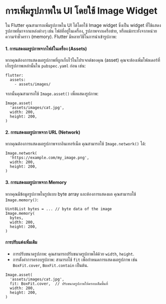 # การเพิ่มรูปภาพใน UI โดยใช้ Image Widget

ใน Flutter คุณสามารถเพิ่มรูปภาพใน UI ได้โดยใช้ Image widget ซึ่งเป็น widget ที่ใช้แสดงรูปภาพที่มาจากแหล่งต่างๆ เช่น ไฟล์ที่อยู่ในเครื่อง, รูปภาพจากเครือข่าย, หรือแม้กระทั่งจากหน่วยความจำชั่วคราว (memory). Flutter มีหลายวิธีในการนำเข้ารูปภาพ:

#### 1. การแสดงผลรูปภาพจากไฟล์ในเครื่อง (Assets)
หากคุณต้องการแสดงผลรูปภาพที่ถูกเก็บไว้ในโปรเจกต์ของคุณ (asset) คุณจะต้องเพิ่มโฟลเดอร์ที่เก็บรูปภาพเหล่านั้นใน ```pubspec.yaml``` ก่อน เช่น:

```
flutter:
  assets:
    - assets/images/
```

จากนั้นคุณสามารถใช้ ```Image.asset()``` เพื่อแสดงรูปภาพ:

```
Image.asset(
  'assets/images/cat.jpg',
  width: 200,
  height: 200,
)

```

#### 2. การแสดงผลรูปภาพจาก URL (Network)
หากคุณต้องการแสดงผลรูปภาพจากอินเทอร์เน็ต คุณสามารถใช้ ```Image.network()``` ได้:

```
Image.network(
  'https://example.com/my_image.png',
  width: 200,
  height: 200,
)
```

#### 3. การแสดงผลรูปภาพจาก Memory
หากคุณมีข้อมูลรูปภาพในรูปแบบ byte array และต้องการแสดงผล คุณสามารถใช้ ```Image.memory()```:

```
Uint8List bytes = ... // byte data of the image
Image.memory(
  bytes,
  width: 200,
  height: 200,
)
```

#### การปรับแต่งเพิ่มเติม
- การปรับขนาดรูปภาพ: คุณสามารถปรับขนาดรูปภาพได้ด้วย ```width```, ```height```.
- การตั้งค่าการครอบรูปภาพ: สามารถใช้ ```fit``` เพื่อกำหนดการแสดงผลรูปภาพ เช่น ```BoxFit.cover```, ```BoxFit.contain``` เป็นต้น.

```
Image.asset(
  'assets/images/cat.jpg',
  fit: BoxFit.cover,  // ปรับขนาดรูปภาพให้ครอบเต็มพื้นที่
  width: 200,
  height: 200,
)
```